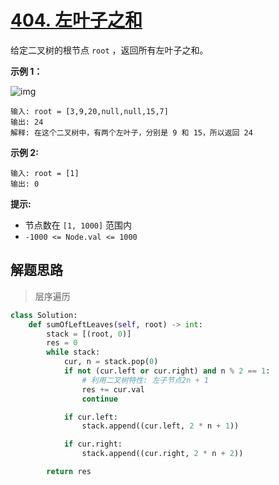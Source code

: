 # [404. 左叶子之和](https://leetcode.cn/problems/sum-of-left-leaves/)

给定二叉树的根节点 `root` ，返回所有左叶子之和。

 

**示例 1：**

![img](https://assets.leetcode.com/uploads/2021/04/08/leftsum-tree.jpg)

```
输入: root = [3,9,20,null,null,15,7] 
输出: 24 
解释: 在这个二叉树中，有两个左叶子，分别是 9 和 15，所以返回 24
```

**示例 2:**

```
输入: root = [1]
输出: 0
```

 

**提示:**

- 节点数在 `[1, 1000]` 范围内
- `-1000 <= Node.val <= 1000`





## 解题思路

> 层序遍历

```python
class Solution:
    def sumOfLeftLeaves(self, root) -> int:
        stack = [(root, 0)]
        res = 0
        while stack:
            cur, n = stack.pop(0)
            if not (cur.left or cur.right) and n % 2 == 1:
                # 利用二叉树特性: 左子节点2n + 1
                res += cur.val
                continue

            if cur.left:
                stack.append((cur.left, 2 * n + 1))

            if cur.right:
                stack.append((cur.right, 2 * n + 2))

        return res
```


